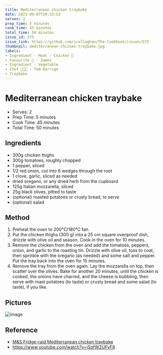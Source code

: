 ```yaml
---
title: Mediterranean chicken traybake
date: 2023-09-07T20:33:52
serves: 2
prep_time: 5 minutes
cook_time: 45 minutes
total_time: 50 minutes
issue_id: 575
issue_link: https://github.com/jcallaghan/The-Cookbook/issues/575
thumbnail: mediterranean-chicken-traybake.jpg
labels:
- Ingredient - Meat - Chicken 🐔
- Favourite 🥰 - James
- Ingredient - Vegetable
- Chef 🧑🏼‍🍳 - Tom Kerrige
- Traybake
---
```


# Mediterranean chicken traybake

- Serves: 2
- Prep Time: 5 minutes
- Cook Time: 45 minutes
- Total Time: 50 minutes

## Ingredients

- 300g chicken thighs
- 300g tomatoes, roughly chopped
- 1 pepper, sliced
- 1/2 red onion, cut into 8 wedges through the root
- 1 clove, garlic, sliced as needed
- dried oregano, or any dried herb from the cupboard
- 125g Italian mozzarella, sliced
- 25g black olives, pitted to taste
- (optional) roasted potatoes or crusty bread, to serve
- (optional) salad

## Method

1. Preheat the oven to 200°C/180°C fan.
2. Put the chicken thighs (300 g) into a 25 cm square ovenproof dish, drizzle with olive oil and season. Cook in the oven for 10 minutes.
3. Remove the chicken from the oven and add the tomatoes, peppers, onion, and garlic to the roasting tin. Drizzle with olive oil, toss to coat, then sprinkle with the oregano (as needed) and some salt and pepper. Put the tray back into the oven for 15 minutes.
4. Remove the tray from the oven again. Lay the mozzarella on top, then scatter over the olives. Bake for another 20 minutes, until the chicken is cooked, the onions have charred, and the cheese is bubbling, then serve with roast potatoes (to taste) or crusty bread and some salad (to taste), if you like.

## Pictures

![image](https://github.com/jcallaghan/The-Cookbook/blob/main/recipes/images/mediterranean-chicken-traybake-1.jpg)

## Reference 

- [M&S Fridge-raid Mediterranean chicken traybake](https://www.marksandspencer.com/c/food-and-wine/cooking/recipes/178132/fridge-raid-mediterranean-chicken-traybake/)
- https://www.youtube.com/watch?v=jSpfW2UFyF8





